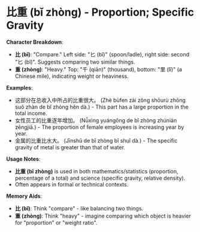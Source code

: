 # **比重 (bǐ zhòng) - Proportion; Specific Gravity**

**Character Breakdown**:  
- **比 (bǐ)**: "Compare." Left side: "匕 (bǐ)" (spoon/ladle), right side: second "匕 (bǐ)". Suggests comparing two similar things.  
- **重 (zhòng)**: "Heavy." Top: "千 (qiān)" (thousand), bottom: "里 (lǐ)" (a Chinese mile), indicating weight or heaviness.

**Examples**:  
- 这部分在总收入中所占的比重很大。 (Zhè bùfen zài zǒng shōurù zhōng suǒ zhàn de bǐ zhòng hěn dà.) - This part has a large proportion in the total income.  
- 女性员工的比重逐年增加。 (Nǚxìng yuángōng de bǐ zhòng zhúnián zēngjiā.) - The proportion of female employees is increasing year by year.  
- 金属的比重比水大。 (Jīnshǔ de bǐ zhòng bǐ shuǐ dà.) - The specific gravity of metal is greater than that of water.

**Usage Notes**:  
- **比重 (bǐ zhòng)** is used in both mathematics/statistics (proportion, percentage of a total) and science (specific gravity, relative density).  
- Often appears in formal or technical contexts.

**Memory Aids**:  
- **比 (bǐ)**: Think "compare" - like balancing two things.  
- **重 (zhòng)**: Think "heavy" - imagine comparing which object is heavier for "proportion" or "weight ratio".